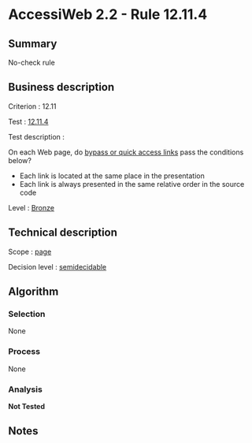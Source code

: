 # AccessiWeb 2.2 - Rule 12.11.4

## Summary

No-check rule

## Business description

Criterion : 12.11

Test : [12.11.4](http://www.accessiweb.org/index.php/accessiweb-22-english-version.html#test-12-11-4)

Test description :

On each Web page, do [bypass or quick access links](http://www.accessiweb.org/index.php/glossary-76.html#mLienEvitement) pass the conditions below?

-   Each link is located at the same place in the presentation
-   Each link is always presented in the same relative order in the source code

Level : [Bronze](/en/category/rules-design/accessiweb-11/level/bronze)

## Technical description

Scope : [page](/en/category/rules-design/accessiweb-11/scope/page)

Decision level :
[semidecidable](/en/category/rules-design/accessiweb-11/decision-level/semidecidable)

## Algorithm

### Selection

None

### Process

None

### Analysis

**Not Tested**

## Notes


